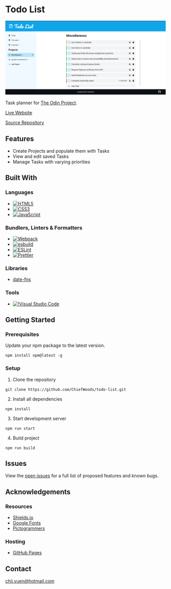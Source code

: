 # Todo List

![Screenshot](screenshot.png)

Task planner for [The Odin Project](https://www.theodinproject.com/).

[Live Website](https://chiefwoods.github.io/todo-list/)  

[Source Repository](https://github.com/ChiefWoods/todo-list)

## Features

- Create Projects and populate them with Tasks
- View and edit saved Tasks
- Manage Tasks with varying priorities

## Built With

### Languages

- [![HTML5](https://img.shields.io/badge/HTML5-white?style=for-the-badge&logo=html5&logoColor=e65127)](https://html5.org/)
- [![CSS3](https://img.shields.io/badge/CSS3-white?style=for-the-badge&logo=css3&logoColor=306AF1)](https://www.w3.org/Style/CSS/Overview.en.html)
- [![JavaScript](https://img.shields.io/badge/Javascript-383936?style=for-the-badge&logo=javascript)](https://js.org/index.html)

### Bundlers, Linters & Formatters

- [![Webpack](https://img.shields.io/badge/webpack-2B3A42?style=for-the-badge&logo=webpack)](https://webpack.js.org/)
- [![esbuild](https://img.shields.io/badge/esbuild-191919?style=for-the-badge&logo=esbuild)](https://esbuild.github.io/)
- [![ESLint](https://img.shields.io/badge/eslint-4b32c3?style=for-the-badge&logo=eslint)](https://eslint.org/)
- [![Prettier](https://img.shields.io/badge/prettier-1a2b34?style=for-the-badge&logo=prettier)](https://prettier.io/)

### Libraries

- [date-fns](https://date-fns.org/)

### Tools

- [![!Visual Studio Code](https://img.shields.io/badge/Visual%20Studio%20Code-2c2c32?style=for-the-badge&logo=visual-studio-code&logoColor=007ACC)](https://code.visualstudio.com/)

## Getting Started

### Prerequisites

Update your npm package to the latest version.

```
npm install npm@latest -g
```

### Setup

1. Clone the repository
```
git clone https://github.com/ChiefWoods/todo-list.git
```
2. Install all dependencies
```
npm install
```
3. Start development server
```
npm run start
```
4. Build project
```
npm run build
```

## Issues

View the [open issues](https://github.com/ChiefWoods/todo-list/issues) for a full list of proposed features and known bugs.

## Acknowledgements

### Resources

- [Shields.io](https://shields.io/)
- [Google Fonts](https://fonts.google.com/)
- [Pictogrammers](https://pictogrammers.com/)

### Hosting

- [GitHub Pages](https://pages.github.com/)

## Contact

[chii.yuen@hotmail.com](mailto:chii.yuen@hotmail.com)